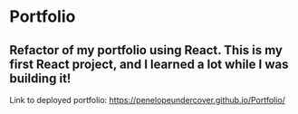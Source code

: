 # Portfolio

## Refactor of my portfolio using React. This is my first React project, and I learned a lot while I was building it!

Link to deployed portfolio:
https://penelopeundercover.github.io/Portfolio/
